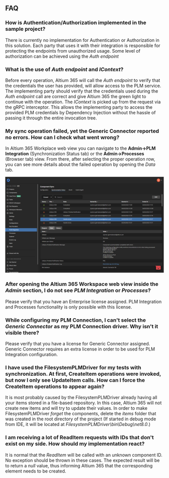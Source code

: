 ﻿## FAQ

### How is Authentication/Authorization implemented in the sample project?
There is currently no implementation for Authentication or Authorization in this solution. Each party that uses it with their
integration is responsible for protecting the endpoints from unauthorized usage. Some level of authorization can be achieved using the *Auth endpoint*

### What is the use of *Auth endpoint* and *IContext*?
Before every operation, Altium 365 will call the *Auth endpoint* to verify that the credentials the user has provided, will allow access to the PLM service.
The implementing party should verify that the credentials used during the *Auth endpoint* call are correct and give Altium 365 the green light to continue with the operation.
The *IContext* is picked up from the request via the gRPC interceptor. This allows the implementing party to access the provided PLM credentials by Dependency Injection
without the hassle of passing it through the entire invocation tree.

### My sync operation failed, yet the Generic Connector reported no errors. How can I check what went wrong?
In Altium 365 Workplace web view you can navigate to the **Admin->PLM Integration** (Synchronization Status tab) or the **Admin->Processes** (Browser tab) view. 
From there, after selecting the proper operation row, you can see more details about the failed operation by opening the *Data* tab.

![Failed Operation](./images/testing/FailedSync.png "Failed sync details")

### After opening the Altium 365 Workspace web view inside the *Admin* section, I do not see *PLM Integration* or *Processes*?
Please verify that you have an Enterprise license assigned. PLM Integration and Processes functionality is only possible with this license.

### While configuring my PLM Connection, I can't select the *Generic Connector* as my PLM Connection driver. Why isn't it visible there?
Please verify that you have a license for Generic Connector assigned. Generic Connector requires an extra license in order to be used for PLM Integration configuration.

### I have used the FilesystemPLMDriver for my tests with synchronization. At first, CreateItem operations were invoked, but now I only see UpdateItem calls. How can I force the CreateItem operations to appear again?
It is most probably caused by the FilesystemPLMDriver already having all your items stored in a file-based repository. In this case, Altium 365 will not create new items and will try to update their values.
In order to make FilesystemPLMDriver *forget* the components, delete the *items* folder that was created in the root directory of the project 
(If started in debug mode from IDE, it will be located at *FilesystemPLMDriver\bin\Debug\net8.0*.)

### I am receiving a lot of ReadItem requests with IDs that don't exist on my side. How should my implementation react?
It is normal that the *ReadItem* will be called with an unknown component ID. No exception should be thrown in these
cases. The expected result will be to return a *null* value, thus informing Altium 365 that the corresponding element needs to be created.
